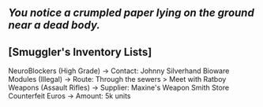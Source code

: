 *You notice a crumpled paper lying on the ground near a dead body.*
---
[Smuggler's Inventory Lists]
---
NeuroBlockers (High Grade) -> Contact: Johnny Silverhand
Bioware Modules (Illegal) -> Route: Through the sewers > Meet with Ratboy
Weapons (Assault Rifles) -> Supplier: Maxine's Weapon Smith Store
Counterfeit Euros -> Amount: 5k units
